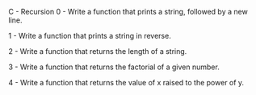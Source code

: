 C - Recursion
0 - Write a function that prints a string, followed by a new line.

1 - Write a function that prints a string in reverse.

2 - Write a function that returns the length of a string.

3 - Write a function that returns the factorial of a given number.

4 - Write a function that returns the value of x raised to the power of y.

